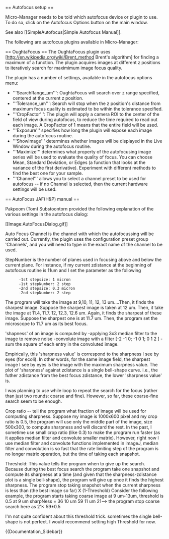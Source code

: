 == Autofocus setup ==

Micro-Manager needs to be told which autofocus device or plugin to use. To do so, click on the Autofocus Options button on the main window.

See also [[SimpleAutofocus|Simple Autofocus Manual]].

The following are autofocus plugins available in Micro-Manager:

== OughtaFocus ==
The OughtaFocus plugin uses [http://en.wikipedia.org/wiki/Brent_method Brent's algorithm] for finding a maximum of a function. The plugin acquires images at different z positions to iteratively search for maximimum image focus quality.

The plugin has a number of settings, available in the autofocus options menu:

* '''SearchRange_um''': OughtaFocus will search over z range specified, centered at the current z position.
* '''Tolerance_um''': Search will stop when the z position's distance from maximum focus quality is estimated to be within the tolerance specified.
* '''CropFactor''': The plugin will apply a camera ROI to the center of the field of view during autofocus, to reduce the time required to read out each image. A CropFactor of 1 means that the entire field will be used.
* '''Exposure''' specifies how long the plugin will expose each image during the autofocus routine.
* '''ShowImage''' determines whether images will be displayed in the Live Window during the autofocus routine.
* '''Maximize''' determines what property of the autofocusing image series will be used to evaluate the quality of focus. You can choose Mean, Standard Deviation, or Edges (a function that looks at the variance of the first derivative). Experiment with different methods to find the best one for your sample.
* '''Channel''' allows you to select a channel preset to be used for autofocus -- if no Channel is selected, then the current hardware settings will be used.

== AutoFocus JAF(H&P) manual ==

Pakpoom (Tom) Substoontorn provided the following explanation of the various settings in the autofocus dialog:

[[Image:AutoFocusDialog.gif]]

Auto Focus Channel is the channel with which the autofocussing will be carried out.  Currently, the plugin uses the configuration preset group 'Channels', and you will need to type in the exact name of the channel to be used.

StepNumber is the number of planes used in focusing above and below the current plane. For instance, if my current zdistance at the beginning of autofocus routine is 11um and I set the parameter as the following

          -1st stepsize: 1 micron 
          -1st stepNumber: 2 step
          -2nd stepsize: 0.3 micron
          -2nd stepNumber: 2 step

The program will take the image at 9,10, 11, 12, 13 um....Then, it finds the sharpest image. Suppose the sharpest image is taken at 12 um. Then, it take the image at  11.4, 11.7. 12, 12.3, 12.6 um. Again, it finds the sharpest of these image. Suppose the sharpest one is at 11.7 um. Then, the program set the microscope to 11.7 um as its best focus.

'shapness' of an image is computed by 
          -applying 3x3 median filter to the image to remove noise
          -convolute image with a filter [-2 -1 0; -1 0 1; 0 1 2 ]
          -sum the square of each entry in the convoluted image.

Empirically, this 'sharpness value' is correspond to the sharpness I see by eyes (for ecoli). 
In other words, for the same image field, the sharpest image I see by eyes is
the image with the maximum sharpness value. The plot of 'sharpness' against
zdistance is a single bell-shape curve. i.e., the futher zdistance from the best 
focus zdistance, the lower 'sharpness value' is.

I was planning to use while loop to repeat the search for the focus (rather than just two
rounds: coarse and fine). However, so far, these coarse-fine search seem to be enough. 

Crop ratio
  -- tell the program what fraction of image will be used for computing sharpness.
Suppose my image is 1000x600 pixel and my crop ratio is  0.5, the program will use only
the middle part of the image, size 500x300, to compute sharpness and will discard the rest. 
In the past, I sometime use small crop ratio (like 0.3) to make the program run faster 
(as it applies median filter and convolute smaller matrix). However, right now I use median filter
and convolute functions implemented in imageJ, median filter and convolution is so fast that 
the rate limiting step of the program is no longer matrix operation, but the time of taking each snapshot.

Threshold:
This value tells the program when to give up the search. Because during the best focus search the program take one snapshot and compute its sharpness at a time (and given that the sharpness-zdistance plot is a single bell-shape), the program will give up once it finds the highest sharpness. 
The program stop taking snapshot when the current sharpness is less than (the best image so far) X (1-Threshold)
Consider the following example,
the program starts taking coarse image at 9 um-13um, threshold is 0.5
at 9 um   sharpNess  = 36
   10 um                       59
   11  um                      21--> the program stop coarse search here as 21< 59*0.5 
    
I'm not quite confident about this threshold trick. sometimes the single bell-shape is not perfect. I would recommend setting high Threshold for now.

{{Documentation_Sidebar}}
